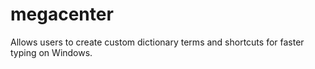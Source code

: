 # megacenter
Allows users to create custom dictionary terms and shortcuts for faster typing on Windows.
